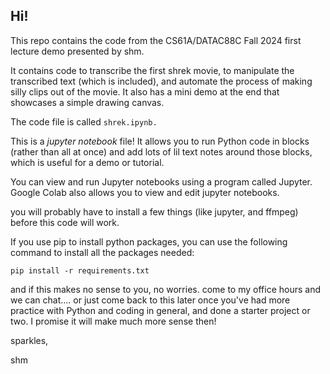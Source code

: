 <h2>Hi!</h2>
This repo contains the code from the CS61A/DATAC88C Fall 2024 first lecture demo presented by shm.

It contains code to transcribe the first shrek movie, to manipulate the transcribed text (which is included), and automate the process of making silly clips out of the movie. 
It also has a mini demo at the end that showcases a simple drawing canvas.

The code file is called ```shrek.ipynb.```

This is a <em>jupyter notebook</em> file! It allows you to run Python code in blocks (rather than all at once) and add lots of lil text notes around those blocks, which is useful for a demo or tutorial.

You can view and run Jupyter notebooks using a program called Jupyter. Google Colab also allows you to view and edit jupyter notebooks.

you will probably have to install a few things (like jupyter, and ffmpeg) before this code will work. 

If you use pip to install python packages, you can use the following command to install all the packages needed: 

```pip install -r requirements.txt```

and if this makes no sense to you, no worries. come to my office hours and we can chat.... or just come back to this later once you've had more practice with Python and coding in general, and done a starter project or two. I promise it will make much more sense then!

sparkles,

shm



